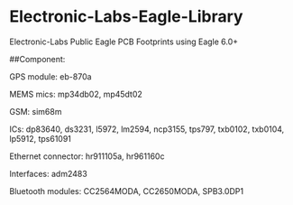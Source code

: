 # Electronic-Labs-Eagle-Library
<p>Electronic-Labs Public Eagle PCB Footprints using Eagle 6.0+</p>

##Component:
<p>GPS module: eb-870a</p>
<p>MEMS mics: mp34db02, mp45dt02</p>
<p>GSM: sim68m</p>
<p>ICs: dp83640, ds3231, l5972, lm2594, ncp3155, tps797, txb0102, txb0104, lp5912, tps61091</p>
<p>Ethernet connector: hr911105a, hr961160c</p>
<p>Interfaces: adm2483</p>
<p>Bluetooth modules: CC2564MODA, CC2650MODA, SPB3.0DP1</p>

